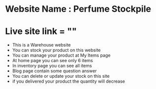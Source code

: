 # Website Name : Perfume Stockpile

# Live site link = ""

- This is a Warehouse website
- You can stock your product on this website
- You can manage your product at My Items page
- At home page you can see only 6 items
- In inventory page you can see all items
- Blog page contain some question answer
- You can delete or update your stock on this site
- if you delivered your product the quantity will decrease
